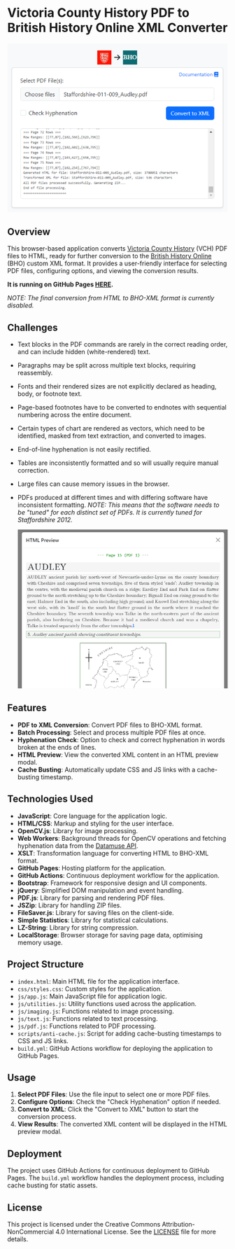 # Victoria County History PDF to British History Online XML Converter

![img.png](images/screenshot_1.png)

## Overview

This browser-based application
converts [Victoria County History](https://www.history.ac.uk/research/victoria-county-history) (VCH) PDF files to
HTML, ready for further conversion to
the [British History Online](https://www.british-history.ac.uk/catalogue/source_type/Secondary%20texts) (BHO) custom XML
format. It provides a user-friendly interface for selecting PDF files, configuring options, and
viewing the conversion results.

**It is running on GitHub Pages [HERE](https://docuracy.github.io/VCH-PDF2BHO/).**

*NOTE: The final conversion from HTML to BHO-XML format is currently disabled.*

## Challenges

- Text blocks in the PDF commands are rarely in the correct reading order, and can include hidden (white-rendered) text.
- Paragraphs may be split across multiple text blocks, requiring reassembly.
- Fonts and their rendered sizes are not explicitly declared as heading, body, or footnote text.
- Page-based footnotes have to be converted to endnotes with sequential numbering across the entire document.
- Certain types of chart are rendered as vectors, which need to be identified, masked from text extraction, and
  converted to images.
- End-of-line hyphenation is not easily rectified.
- Tables are inconsistently formatted and so will usually require manual correction.
- Large files can cause memory issues in the browser.
- PDFs produced at different times and with differing software have inconsistent formatting. *NOTE: This means that the
  software needs to be "tuned" for each distinct set of PDFs. It is currently tuned for Staffordshire 2012.*


  ![img.png](images/screenshot_2.png)

## Features

- **PDF to XML Conversion**: Convert PDF files to BHO-XML format.
- **Batch Processing**: Select and process multiple PDF files at once.
- **Hyphenation Check**: Option to check and correct hyphenation in words broken at the ends of lines.
- **HTML Preview**: View the converted XML content in an HTML preview modal.
- **Cache Busting**: Automatically update CSS and JS links with a cache-busting timestamp.

## Technologies Used

- **JavaScript**: Core language for the application logic.
- **HTML/CSS**: Markup and styling for the user interface.
- **OpenCV.js**: Library for image processing.
- **Web Workers**: Background threads for OpenCV operations and fetching hyphenation data from
  the [Datamuse API](https://www.datamuse.com/api/).
- **XSLT**: Transformation language for converting HTML to BHO-XML format.
- **GitHub Pages**: Hosting platform for the application.
- **GitHub Actions**: Continuous deployment workflow for the application.
- **Bootstrap**: Framework for responsive design and UI components.
- **jQuery**: Simplified DOM manipulation and event handling.
- **PDF.js**: Library for parsing and rendering PDF files.
- **JSZip**: Library for handling ZIP files.
- **FileSaver.js**: Library for saving files on the client-side.
- **Simple Statistics**: Library for statistical calculations.
- **LZ-String**: Library for string compression.
- **LocalStorage**: Browser storage for saving page data, optimising memory usage.

## Project Structure

- `index.html`: Main HTML file for the application interface.
- `css/styles.css`: Custom styles for the application.
- `js/app.js`: Main JavaScript file for application logic.
- `js/utilities.js`: Utility functions used across the application.
- `js/imaging.js`: Functions related to image processing.
- `js/text.js`: Functions related to text processing.
- `js/pdf.js`: Functions related to PDF processing.
- `scripts/anti-cache.js`: Script for adding cache-busting timestamps to CSS and JS links.
- `build.yml`: GitHub Actions workflow for deploying the application to GitHub Pages.

## Usage

1. **Select PDF Files**: Use the file input to select one or more PDF files.
2. **Configure Options**: Check the "Check Hyphenation" option if needed.
3. **Convert to XML**: Click the "Convert to XML" button to start the conversion process.
4. **View Results**: The converted XML content will be displayed in the HTML preview modal.

## Deployment

The project uses GitHub Actions for continuous deployment to GitHub Pages. The `build.yml` workflow handles the
deployment process, including cache busting for static assets.

## License

This project is licensed under the Creative Commons Attribution-NonCommercial 4.0 International License. See
the [LICENSE](LICENSE.md) file for more details.